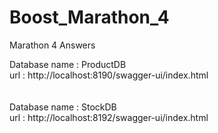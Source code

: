 # Boost_Marathon_4
Marathon 4 Answers

Database name : ProductDB
<br>
url           : http://localhost:8190/swagger-ui/index.html
<br><br><br>
Database name : StockDB
<br>
url           : http://localhost:8192/swagger-ui/index.html
